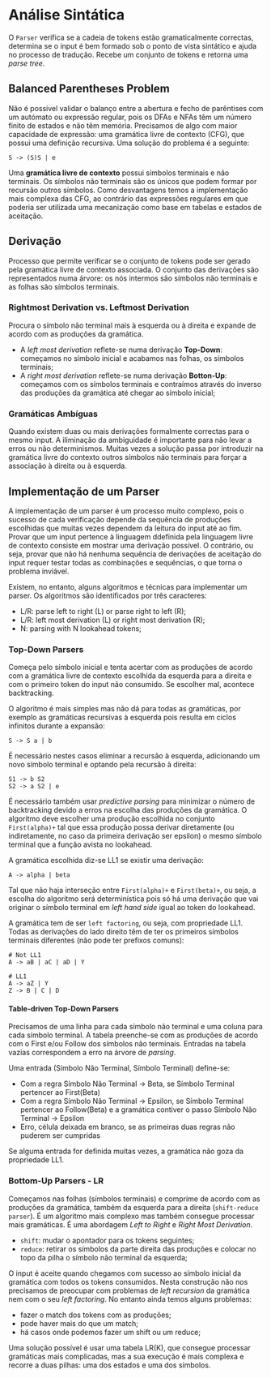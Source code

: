 # Análise Sintática

O `Parser` verifica se a cadeia de tokens estão gramaticalmente correctas, determina se o input é bem formado sob o ponto de vista sintático e ajuda no processo de tradução. Recebe um conjunto de tokens e retorna uma *parse tree*.

## Balanced Parentheses Problem

Não é possível validar o balanço entre a abertura e fecho de parêntises com um autómato ou expressão regular, pois os DFAs e NFAs têm um número finito de estados e não têm memória. Precisamos de algo com maior capacidade de expressão: uma gramática livre de contexto (CFG), que possui uma definição recursiva. Uma solução do problema é a seguinte:

```note
S -> (S)S | e 
```

Uma **gramática livre de contexto** possui símbolos terminais e não terminais. Os símbolos não terminais são os únicos que podem formar por recursão outros símbolos. Como desvantagens temos a implementação mais complexa das CFG, ao contrário das expressões regulares em que poderia ser utilizada uma mecanização como base em tabelas e estados de aceitação.

## Derivação

Processo que permite verificar se o conjunto de tokens pode ser gerado pela gramática livre de contexto associada. O conjunto das derivações são representados numa árvore: os nós intermos são símbolos não terminais e as folhas são símbolos terminais.

### Rightmost Derivation vs. Leftmost Derivation

Procura o símbolo não terminal mais à esquerda ou à direita e expande de acordo com as produções da gramática. 
- A *left most derivation* reflete-se numa derivação **Top-Down**: começamos no símbolo inicial e acabamos nas folhas, os símbolos terminais;
- A *right most derivation* reflete-se numa derivação **Botton-Up**: começamos com os símbolos terminais e contraímos através do inverso das produções da gramática até chegar ao símbolo inicial;

### Gramáticas Ambíguas

Quando existem duas ou mais derivações formalmente correctas para o mesmo input. A iliminação da ambiguidade é importante para não levar a erros ou não determinismos. Muitas vezes a solução passa por introduzir na gramática livre do contexto outros símbolos não terminais para forçar a associação à direita ou à esquerda.

## Implementação de um Parser

A implementação de um parser é um processo muito complexo, pois o sucesso de cada verificação depende da sequência de produções escolhidas que muitas vezes dependem da leitura do input até ao fim. Provar que um input pertence à linguagem ddefinida pela linguagem livre de contexto consiste em mostrar uma derivação possível. O contrário, ou seja, provar que não há nenhuma sequência de derivações de aceitação do input requer testar todas as combinações e sequências, o que torna o problema inviável.

Existem, no entanto, alguns algoritmos e técnicas para implementar um parser. Os algoritmos são identificados por três caracteres:

- L/R: parse left to right (L) or parse right to left (R);
- L/R: left most derivation (L) or right most derivation (R);
- N: parsing with N lookahead tokens;

### Top-Down Parsers

Começa pelo símbolo inicial e tenta acertar com as produções de acordo com a gramática livre de contexto escolhida da esquerda para a direita e com o primeiro token do input não consumido. Se escolher mal, acontece backtracking. 

O algoritmo é mais simples mas não dá para todas as gramáticas, por exemplo as gramáticas recursivas à esquerda pois resulta em ciclos infinitos durante a expansão:

```note
S -> S a | b
```

É necessário nestes casos eliminar a recursão à esquerda, adicionando um novo símbolo terminal e optando pela recursão à direita:

```note
S1 -> b S2
S2 -> a S2 | e
```

É necessário também usar *predictive parsing* para minimizar o número de backtracking devido a erros na escolha das produções da gramática. O algoritmo deve escolher uma produção escolhida no conjunto `First(alpha)+` tal que essa produção possa derivar diretamente (ou indiretamente, no caso da primeira derivação ser epsilon) o mesmo símbolo terminal que a função avista no lookahead. 

A gramática escolhida diz-se LL1 se existir uma derivação:

```note
A -> alpha | beta
```

Tal que não haja interseção entre `First(alpha)+` e `First(beta)+`, ou seja, a escolha do algoritmo será determinística pois só há uma derivação que vai originar o símbolo terminal em *left hand side* igual ao token do lookahead.

A gramática tem de ser `left factoring`, ou seja, com propriedade LL1. Todas as derivações do lado direito têm de ter os primeiros símbolos terminais diferentes (não pode ter prefixos comuns):

```note
# Not LL1
A -> aB | aC | aD | Y

# LL1
A -> aZ | Y
Z -> B | C | D
```

#### Table-driven Top-Down Parsers

Precisamos de uma linha para cada símbolo não terminal e uma coluna para cada símbolo terminal. A tabela preenche-se com as produções de acordo com o First e/ou Follow dos símbolos não terminais. Entradas na tabela vazias correspondem a erro na árvore de *parsing*.

Uma entrada (Símbolo Não Terminal, Símbolo Terminal) define-se:
- Com a regra Símbolo Não Terminal ->  Beta, se Símbolo Terminal pertencer ao First(Beta)
- Com a regra Símbolo Não Terminal -> Epsilon, se Símbolo Terminal pertencer ao Follow(Beta) e a gramática contiver o passo Símbolo Não Terminal -> Epsilon
- Erro, célula deixada em branco, se as primeiras duas regras não puderem ser cumpridas

Se alguma entrada for definida muitas vezes, a gramática não goza da propriedade LL1.

### Bottom-Up Parsers - LR

Começamos nas folhas (símbolos terminais) e comprime de acordo com as produções da gramática, também da esquerda para a direita (`shift-reduce parser`). É um algoritmo mais complexo mas também consegue processar mais gramáticas. É uma abordagem *Left to Right* e *Right Most Derivation*.

- `shift`: mudar o apontador para os tokens seguintes;
- `reduce`: retirar os símbolos da parte direita das produções e colocar no topo da pilha o símbolo não terminal da esquerda;

O input é aceite quando chegamos com sucesso ao símbolo inicial da gramática com todos os tokens consumidos. Nesta construção não nos precisamos de preocupar com problemas de *left recursion* da gramática nem com o seu *left factoring*. No entanto ainda temos alguns problemas:
- fazer o match dos tokens com as produções;
- pode haver mais do que um match;
- há casos onde podemos fazer um shift ou um reduce;

Uma solução possível é usar uma tabela LR(K), que consegue processar gramáticas mais complicadas, mas a sua execução é mais complexa e recorre a duas pilhas: uma dos estados e uma dos símbolos.
